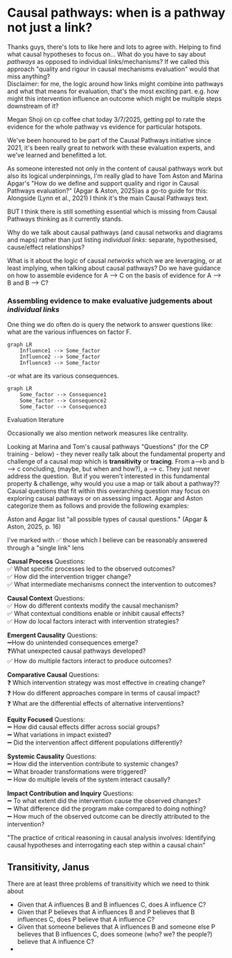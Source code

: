 # Causal pathways: when is a pathway not just a link?

Thanks guys, there's lots to like here and lots to agree with. Helping to find what causal hypotheses to focus on... What do you have to say about _pathways_ as opposed to individual links/mechanisms? If we called this approach "quality and rigour in causal mechanisms evaluation" would that miss anything?  
Disclaimer: for me, the logic around how links might combine into pathways and what that means for evaluation, that's the most exciting part. e.g. how might this intervention influence an outcome which might be multiple steps downstream of it?

Megan Shoji on cp coffee chat today 3/7/2025, getting ppl to rate the evidence for the whole pathway vs evidence for particular hotspots.



We've been honoured to be part of the Causal Pathways initiative since 2021, it's been really great to network with these evaluation experts, and we've learned and benefitted a lot. 

As someone interested not only in the content of causal pathways work but also its logical underpinnings, I'm really glad to have Tom Aston and Marina Apgar's "How do we define and support quality and rigor in Causal Pathways evaluation?" (Apgar & Aston, 2025)as a go-to guide for this: Alongside (Lynn et al., 2021) I think it's the main Causal Pathways text. 

BUT I think there is still something essential which is missing from Causal Pathways thinking as it currently stands. 

Why do we talk about causal pathways (and causal networks and diagrams and maps) rather than just listing *individual links*: separate, hypothesised, cause/effect relationships?

What is it about the logic of causal *networks* which we are leveraging, or at least implying, when talking about causal pathways? Do we have guidance on how to assemble evidence for A --> C on the basis of evidence for A --> B and B --> C?

### Assembling evidence to make evaluative judgements about *individual links*


One thing we do often do is query the network to answer questions like: what are the various influences on factor F.


```mermaid
graph LR
    Influence1 --> Some_factor
    Influence2 --> Some_factor
    Influence3 --> Some_factor
```

-or what are its various consequences.


```mermaid
graph LR
    Some_factor --> Consequence1
    Some_factor --> Consequence2
    Some_factor --> Consequence3
```


Evaluation literature 


Occasionally we also mention network measures like centrality. 




Looking at Marina and Tom's causal pathways "Questions" (for the CP training - below) - they never really talk about the fundamental property and challenge of a causal _map_ which is **transitivity** or **tracing**. From a-->b and b --> c concluding, (maybe, but when and how?), a --> c. They just never address the question.  But if you weren't interested in this fundamental property & challenge, why would you use a map or talk about a pathway??Causal questions that fit within this overarching question may focus on exploring causal pathways or on assessing impact. Apgar and Aston categorize them as follows and provide the following examples:  

Aston and Apgar list "all possible types of causal questions." (Apgar & Aston, 2025, p. 16)

I've marked with ✅ those which I believe can be reasonably answered through a "single link" lens

**Causal Process** Questions:  
✅ What specific processes led to the observed outcomes?  
✅ How did the intervention trigger change?  
✅ What intermediate mechanisms connect the intervention to outcomes?  
  
**Causal Context** Questions:  
✅ How do different contexts modify the causal mechanism?  
✅ What contextual conditions enable or inhibit causal effects?  
✅ How do local factors interact with intervention strategies?  
  
**Emergent Causality** Questions:  
➖How do unintended consequences emerge?  
❓What unexpected causal pathways developed?  
✅ How do multiple factors interact to produce outcomes?  
  
**Comparative Causal** Questions:  
❓ Which intervention strategy was most effective in creating change?  
❓ How do different approaches compare in terms of causal impact?  
❓ What are the differential effects of alternative interventions?  
  
**Equity Focused** Questions:  
➖ How did causal effects differ across social groups?  
➖ What variations in impact existed?  
➖ Did the intervention affect different populations differently?  
  
**Systemic Causality** Questions:  
➖ How did the intervention contribute to systemic changes?  
➖ What broader transformations were triggered?  
➖ How do multiple levels of the system interact causally?  
  
**Impact Contribution and Inquiry** Questions:  
➖ To what extent did the intervention cause the observed changes?  
➖ What difference did the program make compared to doing nothing?  
➖ How much of the observed outcome can be directly attributed to the intervention?

"The practice of critical reasoning in causal analysis involves:  Identifying causal hypotheses and interrogating each step within a causal chain"

## Transitivity, Janus

There are at least three problems of transitivity which we need to think about
- Given that A influences B and B influences C, does A influence C?
- Given that P believes that A influences B and P believes that B influences C, does P believe that A influence C?
- Given that someone believes that A influences B and someone else P believes that B influences C, does someone (who? we? the people?) believe that A influence C?
-